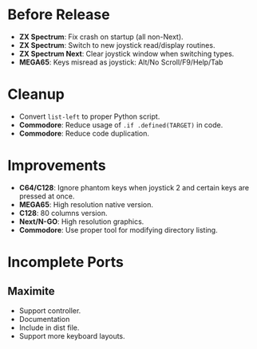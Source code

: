 # Before Release

- **ZX Spectrum**: Fix crash on startup (all non-Next).
- **ZX Spectrum**: Switch to new joystick read/display routines.
- **ZX Spectrum Next**: Clear joystick window when switching types.
- **MEGA65**: Keys misread as joystick: Alt/No Scroll/F9/Help/Tab

# Cleanup

- Convert `list-left` to proper Python script.
- **Commodore**: Reduce usage of `.if .defined(TARGET)` in code.
- **Commodore**: Reduce code duplication.

# Improvements

- **C64/C128**: Ignore phantom keys when joystick 2 and certain keys are pressed at once.
- **MEGA65**: High resolution native version.
- **C128**: 80 columns version.
- **Next/N-GO**: High resolution graphics.
- **Commodore**: Use proper tool for modifying directory listing.

# Incomplete Ports

## Maximite

- Support controller.
- Documentation
- Include in dist file.
- Support more keyboard layouts.
